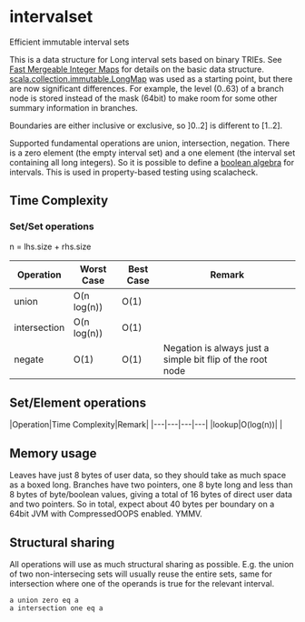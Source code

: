 # intervalset

Efficient immutable interval sets

This is a data structure for Long interval sets based on binary TRIEs. See [Fast Mergeable Integer Maps](http://citeseerx.ist.psu.edu/viewdoc/summary?doi=10.1.1.37.5452) for details on the basic data structure. [scala.collection.immutable.LongMap](https://github.com/scala/scala/blob/d34388c1e8fad289a6198b127c6ae92c296d9246/src/library/scala/collection/immutable/LongMap.scala) was used as a starting point, but there are now significant differences. For example, the level (0..63) of a branch node is stored instead of the mask (64bit) to make room for some other summary information in branches.

Boundaries are either inclusive or exclusive, so ]0..2] is different to [1..2]. 

Supported fundamental operations are union, intersection, negation. There is a zero element (the empty interval set) and a one element (the interval set containing all long integers). So it is possible to define a [boolean algebra](https://github.com/non/spire/blob/a0211697d993cade7c3618076ae997f84a6b5f3c/core/src/main/scala/spire/algebra/Bool.scala) for intervals. This is used in property-based testing using scalacheck.

## Time Complexity

### Set/Set operations

n = lhs.size + rhs.size

|Operation|Worst Case|Best Case|Remark|
|---|---|---|---|
|union|O(n log(n))|O(1)||
|intersection|O(n log(n))|O(1)||
|negate|O(1)|O(1)|Negation is always just a simple bit flip of the root node|

## Set/Element operations

|Operation|Time Complexity|Remark|
|---|---|---|---|
|lookup|O(log(n))|   |

## Memory usage

Leaves have just 8 bytes of user data, so they should take as much space as a boxed long. Branches have two pointers, one 8 byte long and less than 8 bytes of byte/boolean values, giving a total of 16 bytes of direct user data and two pointers. So in total, expect about 40 bytes per boundary on a 64bit JVM with CompressedOOPS enabled. YMMV.

## Structural sharing

All operations will use as much structural sharing as possible. E.g. the union of two non-intersecing sets will usually reuse the entire sets, same for intersection where one of the operands is true for the relevant interval.

    a union zero eq a
    a intersection one eq a
